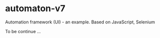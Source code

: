 # automaton-v7

Automation framework (UI) - an example. Based on JavaScript, Selenium

To be continue ...
